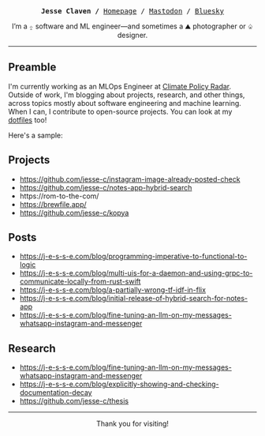 <p><pre align="center"><strong>Jesse Claven /</strong> <a href="https://www.j-e-s-s-e.com/">Homepage</a> / <a href="https://mastodon.social/@jqk">Mastodon</a> / <a href="https://bsky.app/profile/lzp.bsky.social">Bluesky</a></pre></p>

<p align="center">I’m a ⍚ software and ML engineer—and sometimes a ⛰ photographer or ♤ designer.</p>

<hr />

## Preamble

I'm currently working as an MLOps Engineer at [Climate Policy Radar](https://www.climatepolicyradar.org). Outside of work, I'm blogging about projects, research, and other things, across topics mostly about software engineering and machine learning. When I can, I contribute to open-source projects. You can look at my [dotfiles](https://github.com/jesse-c/dotfiles/) too!

Here's a sample:

## Projects

- https://github.com/jesse-c/instagram-image-already-posted-check
- https://github.com/jesse-c/notes-app-hybrid-search
- https://rom-to-the-com/
- https://brewfile.app/
- https://github.com/jesse-c/kopya

## Posts

- https://j-e-s-s-e.com/blog/programming-imperative-to-functional-to-logic
- https://j-e-s-s-e.com/blog/multi-uis-for-a-daemon-and-using-grpc-to-communicate-locally-from-rust-swift
- https://j-e-s-s-e.com/blog/a-partially-wrong-tf-idf-in-flix
- https://j-e-s-s-e.com/blog/initial-release-of-hybrid-search-for-notes-app
- https://j-e-s-s-e.com/blog/fine-tuning-an-llm-on-my-messages-whatsapp-instagram-and-messenger

## Research

- https://j-e-s-s-e.com/blog/fine-tuning-an-llm-on-my-messages-whatsapp-instagram-and-messenger
- https://j-e-s-s-e.com/blog/explicitly-showing-and-checking-documentation-decay
- https://github.com/jesse-c/thesis

<hr />

<p align="center">Thank you for visiting!</p>
